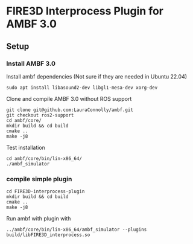 # FIRE3D Interprocess Plugin for AMBF 3.0

## Setup

### Install AMBF 3.0

Install ambf dependencies (Not sure if they are needed in Ubuntu 22.04)
```
sudo apt install libasound2-dev libgl1-mesa-dev xorg-dev
```
Clone and compile AMBF 3.0 without ROS support

```
git clone git@github.com:LauraConnolly/ambf.git
git checkout ros2-support
cd ambf/core/
mkdir build && cd build
cmake ..
make -j8
```

Test installation
```
cd ambf/core/bin/lin-x86_64/
./ambf_simulator
```

### compile simple plugin

```
cd FIRE3D-interprocess-plugin
mkdir build && cd build
cmake ..
make -j8
```

Run ambf with plugin with
```
../ambf/core/bin/lin-x86_64/ambf_simulator --plugins build/libFIRE3D_interprocess.so
```
